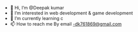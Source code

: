 - 👋 Hi, I’m @Deepak kumar
- 👀 I’m interested in web development & game development
- 🌱 I’m currently learning c 
- 📫 How to reach me By email -dk761869@gmail.com

<!---
deepakkumarhujk/deepakkumarhujk is a ✨ special ✨ repository because its `README.md` (this file) appears on your GitHub profile.
You can click the Preview link to take a look at your changes.
--->
